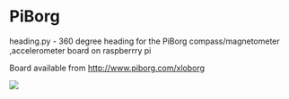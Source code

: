 PiBorg
======

heading.py - 360 degree heading for the PiBorg compass/magnetometer ,accelerometer board on raspberrry pi

Board available from http://www.piborg.com/xloborg

<img src=http://www.piborg.com/sites/default/files/styles/medium/public/XLoBorg-top-690.png>

